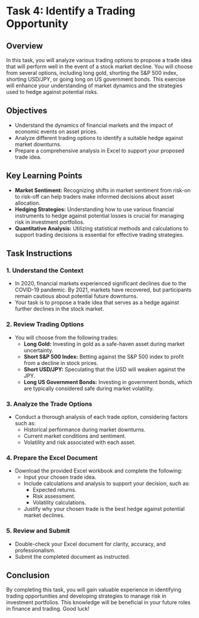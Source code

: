 # Task 4: Identify a Trading Opportunity

## Overview
In this task, you will analyze various trading options to propose a trade idea that will perform well in the event of a stock market decline. You will choose from several options, including long gold, shorting the S&P 500 index, shorting USD/JPY, or going long on US government bonds. This exercise will enhance your understanding of market dynamics and the strategies used to hedge against potential risks.

## Objectives
- Understand the dynamics of financial markets and the impact of economic events on asset prices.
- Analyze different trading options to identify a suitable hedge against market downturns.
- Prepare a comprehensive analysis in Excel to support your proposed trade idea.

## Key Learning Points
- **Market Sentiment:** Recognizing shifts in market sentiment from risk-on to risk-off can help traders make informed decisions about asset allocation.
- **Hedging Strategies:** Understanding how to use various financial instruments to hedge against potential losses is crucial for managing risk in investment portfolios.
- **Quantitative Analysis:** Utilizing statistical methods and calculations to support trading decisions is essential for effective trading strategies.

## Task Instructions

### 1. Understand the Context
- In 2020, financial markets experienced significant declines due to the COVID-19 pandemic. By 2021, markets have recovered, but participants remain cautious about potential future downturns.
- Your task is to propose a trade idea that serves as a hedge against further declines in the stock market.

### 2. Review Trading Options
- You will choose from the following trades:
  - **Long Gold:** Investing in gold as a safe-haven asset during market uncertainty.
  - **Short S&P 500 Index:** Betting against the S&P 500 index to profit from a decline in stock prices.
  - **Short USD/JPY:** Speculating that the USD will weaken against the JPY.
  - **Long US Government Bonds:** Investing in government bonds, which are typically considered safe during market volatility.

### 3. Analyze the Trade Options
- Conduct a thorough analysis of each trade option, considering factors such as:
  - Historical performance during market downturns.
  - Current market conditions and sentiment.
  - Volatility and risk associated with each asset.

### 4. Prepare the Excel Document
- Download the provided Excel workbook and complete the following:
  - Input your chosen trade idea.
  - Include calculations and analysis to support your decision, such as:
    - Expected returns.
    - Risk assessment.
    - Volatility calculations.
  - Justify why your chosen trade is the best hedge against potential market declines.

### 5. Review and Submit
- Double-check your Excel document for clarity, accuracy, and professionalism.
- Submit the completed document as instructed.

## Conclusion
By completing this task, you will gain valuable experience in identifying trading opportunities and developing strategies to manage risk in investment portfolios. This knowledge will be beneficial in your future roles in finance and trading. Good luck!
